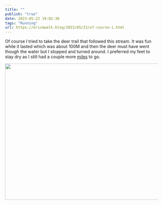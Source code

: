```yaml
---
title: ""
publish: "true"
date: 2023-05-22 19:02:38
tags: "Running"
url: https://ericmwalk.blog/2023/05/22/of-course-i.html
---
```


Of course I tried to take the deer trail that followed this stream. It was fun while it lasted which was about 100M and then the deer must have went though the water but I stopped and turned around. I preferred my feet to stay dry as I still had a couple more [miles](http://www.strava.com/activities/9120770709) to go.



<img src="uploads/2023/f509f77e0f.jpg" width="600" height="450" alt="">